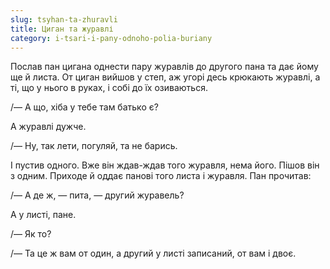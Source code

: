 ```yaml
---
slug: tsyhan-ta-zhuravli
title: Циган та журавлі
category: i-tsari-i-pany-odnoho-polia-buriany
---
```

Послав пан цигана однести пару журавлів до другого пана та дає йому ще й листа. От циган вийшов у степ, аж угорі десь крюкають журавлі, а ті, що у нього в руках, і собі до їх озиваються.

/— А що, хіба у тебе там батько є?

А журавлі дужче.

/— Ну, так лети, погуляй, та не барись.

І пустив одного. Вже він ждав-ждав того журавля, нема його. Пішов він з одним. Приходе й оддає панові того листа і журавля. Пан прочитав:

/— А де ж, — пита, — другий журавель?

А у листі, пане.

/— Як то?

/— Та це ж вам от один, а другий у листі записаний, от вам і двоє.

